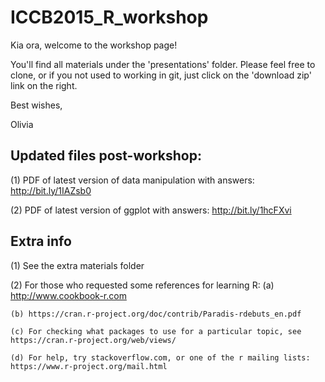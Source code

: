 # ICCB2015_R_workshop
Kia ora, welcome to the workshop page! 

You'll find all materials under the 'presentations' folder. Please feel free to clone, or if you not used to working in git, just click on the 'download zip' link on the right.

Best wishes,

Olivia

## Updated files post-workshop: 

(1) PDF of latest version of data manipulation with answers: http://bit.ly/1IAZsb0 

(2) PDF of latest version of ggplot with answers: http://bit.ly/1hcFXvi 

## Extra info 

(1) See the extra materials folder  

(2) For those who requested some references for learning R: 
    (a) http://www.cookbook-r.com 
    
    (b) https://cran.r-project.org/doc/contrib/Paradis-rdebuts_en.pdf 
    
    (c) For checking what packages to use for a particular topic, see https://cran.r-project.org/web/views/ 
    
    (d) For help, try stackoverflow.com, or one of the r mailing lists: https://www.r-project.org/mail.html 
    
